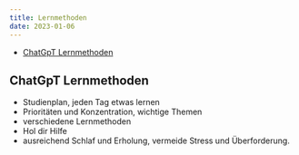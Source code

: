 ```yaml
---
title: Lernmethoden
date: 2023-01-06
---
```


<!--toc:start-->
- [ChatGpT Lernmethoden](#chatgpt-lernmethoden)
<!--toc:end-->

## ChatGpT Lernmethoden
- Studienplan, jeden Tag etwas lernen
- Prioritäten und Konzentration, wichtige Themen
- verschiedene Lernmethoden
- Hol dir Hilfe
- ausreichend Schlaf und Erholung, vermeide Stress und Überforderung.
